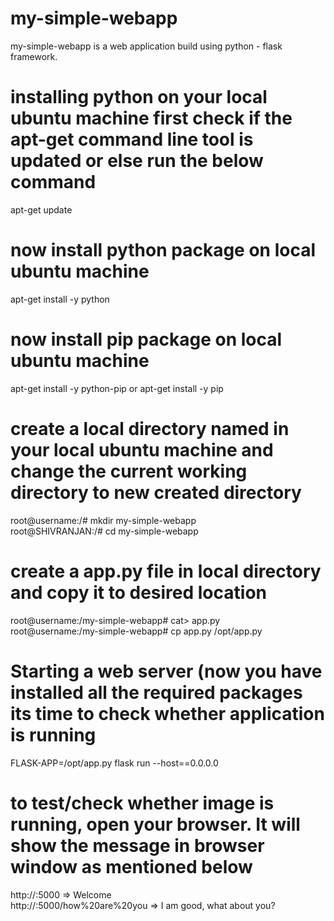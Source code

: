 # my-simple-webapp
my-simple-webapp is a web application build using python - flask framework. 

# installing python on your local ubuntu machine first check if the apt-get command line tool is updated or else run the below command
apt-get update

# now install python package on local ubuntu machine
apt-get install -y python

# now install pip package on local ubuntu machine
apt-get install -y python-pip or   apt-get install -y pip

# create a local directory named in your local ubuntu machine and change the current working directory to new created directory
root@username:/# mkdir my-simple-webapp  
root@SHIVRANJAN:/# cd my-simple-webapp

# create a app.py file in local directory and copy it to desired location
root@username:/my-simple-webapp# cat> app.py  
root@username:/my-simple-webapp# cp app.py /opt/app.py

# Starting a web server (now you have installed all the required packages its time to check whether application is running
FLASK-APP=/opt/app.py flask run --host==0.0.0.0

# to test/check whether image is running, open your browser. It will show the message in browser window as mentioned below
http://<IP>:5000                      => Welcome  
http://<IP>:5000/how%20are%20you      => I am good, what about you?
